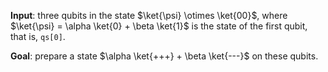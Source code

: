 **Input**: three qubits in the state $\ket{\psi} \otimes \ket{00}$, where $\ket{\psi} = \alpha \ket{0} + \beta \ket{1}$ is the state of the first qubit, that is, `qs[0]`.

**Goal**: prepare a state $\alpha \ket{+++} + \beta \ket{---}$ on these qubits.
